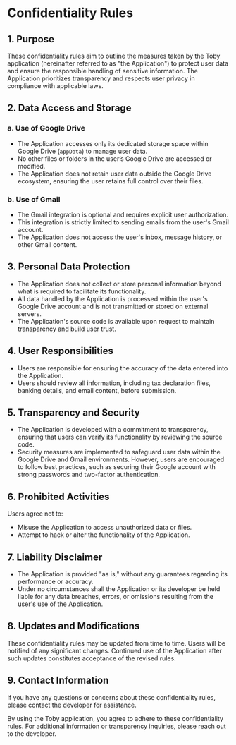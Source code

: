 # Confidentiality Rules

## 1. Purpose
These confidentiality rules aim to outline the measures taken by the Toby application (hereinafter referred to as "the Application") to protect user data and ensure the responsible handling of sensitive information. The Application prioritizes transparency and respects user privacy in compliance with applicable laws.

## 2. Data Access and Storage
### a. Use of Google Drive
- The Application accesses only its dedicated storage space within Google Drive (`appData`) to manage user data.
- No other files or folders in the user’s Google Drive are accessed or modified.
- The Application does not retain user data outside the Google Drive ecosystem, ensuring the user retains full control over their files.

### b. Use of Gmail
- The Gmail integration is optional and requires explicit user authorization.
- This integration is strictly limited to sending emails from the user's Gmail account.
- The Application does not access the user's inbox, message history, or other Gmail content.

## 3. Personal Data Protection
- The Application does not collect or store personal information beyond what is required to facilitate its functionality.
- All data handled by the Application is processed within the user's Google Drive account and is not transmitted or stored on external servers.
- The Application's source code is available upon request to maintain transparency and build user trust.

## 4. User Responsibilities
- Users are responsible for ensuring the accuracy of the data entered into the Application.
- Users should review all information, including tax declaration files, banking details, and email content, before submission.

## 5. Transparency and Security
- The Application is developed with a commitment to transparency, ensuring that users can verify its functionality by reviewing the source code.
- Security measures are implemented to safeguard user data within the Google Drive and Gmail environments. However, users are encouraged to follow best practices, such as securing their Google account with strong passwords and two-factor authentication.

## 6. Prohibited Activities
Users agree not to:
- Misuse the Application to access unauthorized data or files.
- Attempt to hack or alter the functionality of the Application.

## 7. Liability Disclaimer
- The Application is provided "as is," without any guarantees regarding its performance or accuracy.
- Under no circumstances shall the Application or its developer be held liable for any data breaches, errors, or omissions resulting from the user's use of the Application.

## 8. Updates and Modifications
These confidentiality rules may be updated from time to time. Users will be notified of any significant changes. Continued use of the Application after such updates constitutes acceptance of the revised rules.

## 9. Contact Information
If you have any questions or concerns about these confidentiality rules, please contact the developer for assistance.

By using the Toby application, you agree to adhere to these confidentiality rules. For additional information or transparency inquiries, please reach out to the developer.
